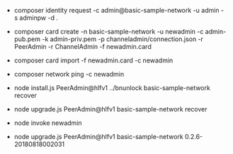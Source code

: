 - composer identity request -c admin@basic-sample-network -u admin -s adminpw -d .
- composer card create -n basic-sample-network -u newadmin -c admin-pub.pem -k admin-priv.pem -p channeladmin/connection.json -r PeerAdmin -r ChannelAdmin -f newadmin.card
- composer card import -f newadmin.card -c newadmin
- composer network ping -c newadmin


- node install.js PeerAdmin@hlfv1 ../bnunlock basic-sample-network recover
- node upgrade.js PeerAdmin@hlfv1 basic-sample-network recover
- node invoke newadmin
- node upgrade.js PeerAdmin@hlfv1 basic-sample-network 0.2.6-20180818002031
